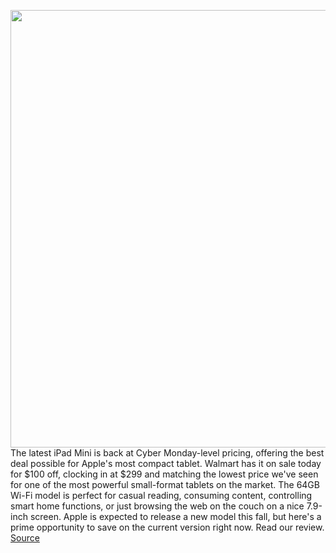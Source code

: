 <img src='https://cdn.vox-cdn.com/thumbor/hO7JEKwwjBWmuaaNTBIxOTCWlBU=/0x0:2040x1360/1200x800/filters:focal(913x527:1239x853)/cdn.vox-cdn.com/uploads/chorus_image/image/69747068/akrales_190319_3298_0061.0.jpg' width='700px' /><br/>
The latest iPad Mini is back at Cyber Monday-level pricing, offering the best deal possible for Apple's most compact tablet. Walmart has it on sale today for $100 off, clocking in at $299 and matching the lowest price we've seen for one of the most powerful small-format tablets on the market. The 64GB Wi-Fi model is perfect for casual reading, consuming content, controlling smart home functions, or just browsing the web on the couch on a nice 7.9-inch screen. Apple is expected to release a new model this fall, but here's a prime opportunity to save on the current version right now. Read our review.
<a href='https://www.theverge.com/good-deals/2021/8/19/22630760/apple-ipad-airpods-imac-m1-tetris-effect-netgear-wifi-6-router-deal-sale'> Source <a/>